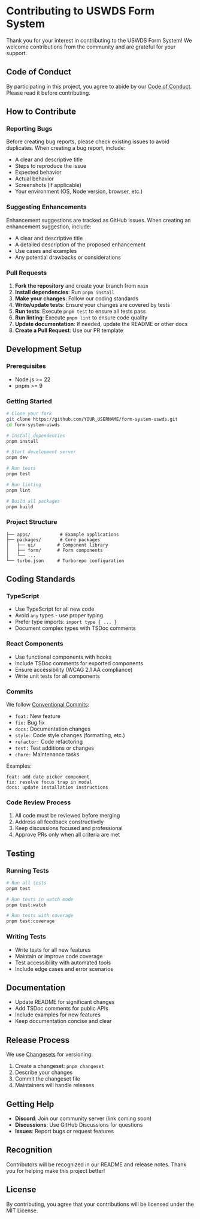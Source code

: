 # Contributing to USWDS Form System

Thank you for your interest in contributing to the USWDS Form System! We welcome contributions from the community and are grateful for your support.

## Code of Conduct

By participating in this project, you agree to abide by our [Code of Conduct](CODE_OF_CONDUCT.md). Please read it before contributing.

## How to Contribute

### Reporting Bugs

Before creating bug reports, please check existing issues to avoid duplicates. When creating a bug report, include:

- A clear and descriptive title
- Steps to reproduce the issue
- Expected behavior
- Actual behavior
- Screenshots (if applicable)
- Your environment (OS, Node version, browser, etc.)

### Suggesting Enhancements

Enhancement suggestions are tracked as GitHub issues. When creating an enhancement suggestion, include:

- A clear and descriptive title
- A detailed description of the proposed enhancement
- Use cases and examples
- Any potential drawbacks or considerations

### Pull Requests

1. **Fork the repository** and create your branch from `main`
2. **Install dependencies**: Run `pnpm install`
3. **Make your changes**: Follow our coding standards
4. **Write/update tests**: Ensure your changes are covered by tests
5. **Run tests**: Execute `pnpm test` to ensure all tests pass
6. **Run linting**: Execute `pnpm lint` to ensure code quality
7. **Update documentation**: If needed, update the README or other docs
8. **Create a Pull Request**: Use our PR template

## Development Setup

### Prerequisites

- Node.js >= 22
- pnpm >= 9

### Getting Started

```bash
# Clone your fork
git clone https://github.com/YOUR_USERNAME/form-system-uswds.git
cd form-system-uswds

# Install dependencies
pnpm install

# Start development server
pnpm dev

# Run tests
pnpm test

# Run linting
pnpm lint

# Build all packages
pnpm build
```

### Project Structure

```
├── apps/           # Example applications
├── packages/       # Core packages
│   ├── ui/        # Component library
│   ├── form/      # Form components
│   └── ...
└── turbo.json     # Turborepo configuration
```

## Coding Standards

### TypeScript

- Use TypeScript for all new code
- Avoid `any` types - use proper typing
- Prefer type imports: `import type { ... }`
- Document complex types with TSDoc comments

### React Components

- Use functional components with hooks
- Include TSDoc comments for exported components
- Ensure accessibility (WCAG 2.1 AA compliance)
- Write unit tests for all components

### Commits

We follow [Conventional Commits](https://www.conventionalcommits.org/):

- `feat:` New feature
- `fix:` Bug fix
- `docs:` Documentation changes
- `style:` Code style changes (formatting, etc.)
- `refactor:` Code refactoring
- `test:` Test additions or changes
- `chore:` Maintenance tasks

Examples:

```
feat: add date picker component
fix: resolve focus trap in modal
docs: update installation instructions
```

### Code Review Process

1. All code must be reviewed before merging
2. Address all feedback constructively
3. Keep discussions focused and professional
4. Approve PRs only when all criteria are met

## Testing

### Running Tests

```bash
# Run all tests
pnpm test

# Run tests in watch mode
pnpm test:watch

# Run tests with coverage
pnpm test:coverage
```

### Writing Tests

- Write tests for all new features
- Maintain or improve code coverage
- Test accessibility with automated tools
- Include edge cases and error scenarios

## Documentation

- Update README for significant changes
- Add TSDoc comments for public APIs
- Include examples for new features
- Keep documentation concise and clear

## Release Process

We use [Changesets](https://github.com/changesets/changesets) for versioning:

1. Create a changeset: `pnpm changeset`
2. Describe your changes
3. Commit the changeset file
4. Maintainers will handle releases

## Getting Help

- **Discord**: Join our community server (link coming soon)
- **Discussions**: Use GitHub Discussions for questions
- **Issues**: Report bugs or request features

## Recognition

Contributors will be recognized in our README and release notes. Thank you for helping make this project better!

## License

By contributing, you agree that your contributions will be licensed under the MIT License.
